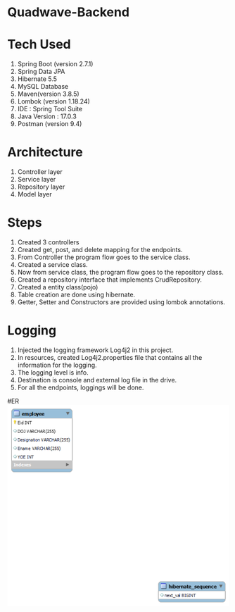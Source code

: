 # Quadwave-Backend


# Tech Used
1. Spring Boot (version 2.7.1)
2. Spring Data JPA
3. Hibernate 5.5
4. MySQL Database
5. Maven(version 3.8.5)
6. Lombok (version 1.18.24)
7. IDE : Spring Tool Suite 
8. Java Version : 17.0.3
9. Postman (version 9.4)

# Architecture
1. Controller layer
2. Service layer
3. Repository layer
4. Model layer

# Steps 
1. Created 3 controllers 
2. Created get, post, and delete mapping for the endpoints.
3. From Controller the program flow goes to the service class.
4. Created a service class.
5. Now from service class, the program flow goes to the repository class.
6. Created a repository interface that implements CrudRepository.
7. Created a entity class(pojo)
8. Table creation are done using hibernate.
9. Getter, Setter and Constructors are provided using lombok annotations.



# Logging 
1. Injected the logging framework Log4j2 in this project.
2. In resources, created Log4j2.properties file that contains all the information for the logging.
3. The logging level is info.
4. Destination is console and external log file in the drive.
5. For all the endpoints, loggings will be done.

#ER 
<img src = "https://github.com/Siddhanttimeline/Quadwave-Backend/blob/main/ER%20Quadwave.png ">
